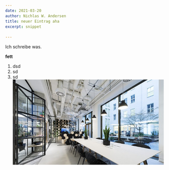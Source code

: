 ```yaml
---
date: 2021-03-20
author: Nichlas W. Andersen
title: neuer Eintrag aha
excerpt: snippet

---
```

Ich schreibe was.

**fett**

1. dsd
2. sd
3. sd![](/uploads/01_m-coworking-quartier-zukunft_gewaechshaus-680x383.jpg)